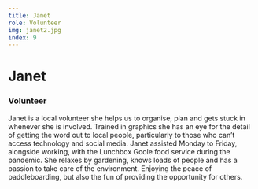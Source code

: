 ```yaml
---
title: Janet
role: Volunteer
img: janet2.jpg
index: 9
---
```


# Janet

### Volunteer

Janet is a local volunteer she helps us to organise, plan and gets stuck in whenever she is involved. Trained in graphics she has an eye for the detail of getting the word out to local people, particularly to those who can’t access technology and social media. Janet assisted Monday to Friday, alongside working, with the Lunchbox Goole food service during the pandemic. She relaxes by gardening, knows loads of people and has a passion to take care of the environment. Enjoying the peace of paddleboarding, but also the fun of providing the opportunity for others.
